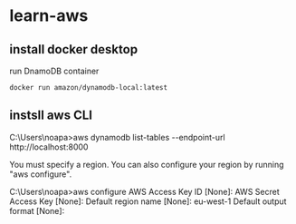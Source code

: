 # learn-aws  
## install docker desktop  
run DnamoDB container  
```
docker run amazon/dynamodb-local:latest  
```

## instsll aws CLI  
C:\Users\noapa>aws dynamodb list-tables --endpoint-url http://localhost:8000

You must specify a region. You can also configure your region by running "aws configure".

C:\Users\noapa>aws configure
AWS Access Key ID [None]:
AWS Secret Access Key [None]:
Default region name [None]: eu-west-1
Default output format [None]:
